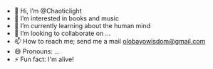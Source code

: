 - 👋 Hi, I’m @Chaoticlight
- 👀 I’m interested in books and music
- 🌱 I’m currently learning about the human mind
- 💞️ I’m looking to collaborate on ...
- 📫 How to reach me; send me a mail olobayowisdom@gmail.com
- 😄 Pronouns: ...
- ⚡ Fun fact: I'm alive!

<!---
Chaoticlight/Chaoticlight is a ✨ special ✨ repository because its `README.md` (this file) appears on your GitHub profile.
You can click the Preview link to take a look at your changes.
--->
